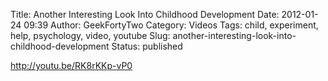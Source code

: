 Title: Another Interesting Look Into Childhood Development
Date: 2012-01-24 09:39
Author: GeekFortyTwo
Category: Videos
Tags: child, experiment, help, psychology, video, youtube
Slug: another-interesting-look-into-childhood-development
Status: published

http://youtu.be/RK8rKKp-vP0
